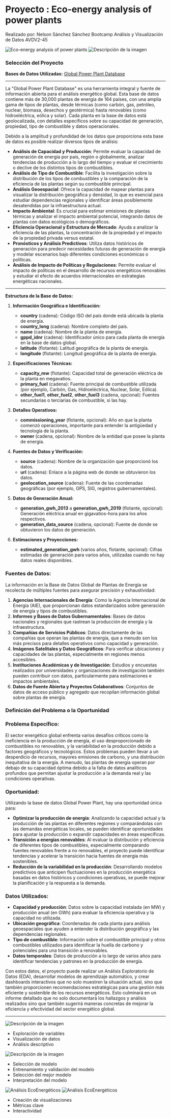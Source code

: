 # **Proyecto : Eco-energy analysis of power plants**
Realizado por: Nelson Sánchez Sánchez
Bootcamp Análisis y Visualización de Datos AVDV2-45

<img src="https://lh3.googleusercontent.com/pw/AP1GczMWciNA8OuBQJLwyUDJPme-QgFozGX99R6ZqE716hapSILA47Y0h_z42QIxC5rIk7CVH-LvXHBs4yC4DhIBReYGus5JH4V3ADWc8iVQhbgl7ca4NtjieGPnwpsOjlO0W_9YNGQyOJyCFmtWRd6672HP=w2555-h820-s-no-gm?authuser=0" alt="Eco-energy analysis of power plants">


<img src="https://lh3.googleusercontent.com/pw/AP1GczO4TGUlLkudPTscZbFf9PMpyNvtpfyAns5MugRfUFiu4vewpwWA8eQln8VhguThYtH1-fqYgbbGww6S83onR0HySty8eB2_DPcKPETM07ZCf9M1_Na8ieEZHydiLH9KLp6OnSNFfNhJYFYVGnU_mXt-=w2772-h369-s-no-gm?authuser=0" alt="Descripción de la imagen">

### Selección del Proyecto
**Bases de Datos Utilizadas:**
[Global Power Plant Database](https://datasets.wri.org/dataset/globalpowerplantdatabase)

---

La "Global Power Plant Database" es una herramienta integral y fuente de información abierta para el análisis energético global. Esta base de datos contiene más de 30,000 plantas de energía de 164 países, con una amplia gama de tipos de plantas, desde térmicas (como carbón, gas, petróleo, nuclear, biomasa, desechos y geotérmica) hasta renovables (como hidroeléctrica, eólica y solar). Cada planta en la base de datos está geolocalizada, con detalles específicos sobre su capacidad de generación, propiedad, tipo de combustible y datos operacionales.

Debido a la amplitud y profundidad de los datos que proporciona esta base de datos es posible realizar diversos tipos de análisis:
- **Análisis de Capacidad y Producción**: Permite evaluar la capacidad de generación de energía por país, región o globalmente, analizar tendencias de producción a lo largo del tiempo y evaluar el crecimiento o declive de los distintos tipos de combustibles.
- **Análisis de Tipo de Combustible**: Facilita la investigación sobre la distribución de los tipos de combustibles y la comparación de la eficiencia de las plantas según su combustible principal.
- **Análisis Geoespacial**: Ofrece la capacidad de mapear plantas para visualizar la distribución geográfica y densidad, lo que es esencial para estudiar dependencias regionales y identificar áreas posiblemente desatendidas por la infraestructura actual.
- **Impacto Ambiental**: Es crucial para estimar emisiones de plantas térmicas y analizar el impacto ambiental potencial, integrando datos de plantas con datos ecológicos o demográficos.
- **Eficiencia Operacional y Estructura de Mercado**: Ayuda a analizar la eficiencia de las plantas, la concentración de la propiedad y el impacto de la propiedad privada versus estatal.
- **Pronósticos y Análisis Predictivos**: Utiliza datos históricos de generación para predecir necesidades futuras de generación de energía y modelar escenarios bajo diferentes condiciones económicas o políticas.
- **Análisis de Impacto de Políticas y Regulaciones**: Permite evaluar el impacto de políticas en el desarrollo de recursos energéticos renovables y estudiar el efecto de acuerdos internacionales en estrategias energéticas nacionales.

---

**Estructura de la Base de Datos:**


1. **Información Geográfica e Identificación:**
   - **country** (cadena): Código ISO del país donde está ubicada la planta de energía.
   - **country_long** (cadena): Nombre completo del país.
   - **name** (cadena): Nombre de la planta de energía.
   - **gppd_idnr** (cadena): Identificador único para cada planta de energía en la base de datos global.
   - **latitude** (flotante): Latitud geográfica de la planta de energía.
   - **longitude** (flotante): Longitud geográfica de la planta de energía.

2. **Especificaciones Técnicas:**
   - **capacity_mw** (flotante): Capacidad total de generación eléctrica de la planta en megavatios.
   - **primary_fuel** (cadena): Fuente principal de combustible utilizada (por ejemplo, Carbón, Gas, Hidroeléctrica, Nuclear, Solar, Eólica).
   - **other_fuel1**, **other_fuel2**, **other_fuel3** (cadena, opcional): Fuentes secundarias o terciarias de combustible, si las hay.

3. **Detalles Operativos:**
   - **commissioning_year** (flotante, opcional): Año en que la planta comenzó operaciones, importante para entender la antigüedad y tecnología de la planta.
   - **owner** (cadena, opcional): Nombre de la entidad que posee la planta de energía.

4. **Fuentes de Datos y Verificación:**
   - **source** (cadena): Nombre de la organización que proporcionó los datos.
   - **url** (cadena): Enlace a la página web de donde se obtuvieron los datos.
   - **geolocation_source** (cadena): Fuente de las coordenadas geográficas (por ejemplo, GPS, SIG, registros gubernamentales).

5. **Datos de Generación Anual:**
   - **generation_gwh_2013** a **generation_gwh_2019** (flotante, opcional): Generación eléctrica anual en gigavatios-hora para los años respectivos.
   - **generation_data_source** (cadena, opcional): Fuente de donde se obtuvieron los datos de generación.

6. **Estimaciones y Proyecciones:**
   - **estimated_generation_gwh** (varios años, flotante, opcional): Cifras estimadas de generación para varios años, utilizadas cuando no hay datos reales disponibles.

### Fuentes de Datos:

La información en la Base de Datos Global de Plantas de Energía se recolecta de múltiples fuentes para asegurar precisión y exhaustividad:

1. **Agencias Internacionales de Energía**: Como la Agencia Internacional de Energía (AIE), que proporcionan datos estandarizados sobre generación de energía y tipos de combustibles.
2. **Informes y Bases de Datos Gubernamentales**: Bases de datos nacionales y regionales que rastrean la producción de energía y la infraestructura.
3. **Compañías de Servicios Públicos**: Datos directamente de las compañías que operan las plantas de energía, que a menudo son los más precisos para detalles operativos como capacidad y generación.
4. **Imágenes Satelitales y Datos Geográficos**: Para verificar ubicaciones y capacidades de las plantas, especialmente en regiones menos accesibles.
5. **Instituciones Académicas y de Investigación**: Estudios y encuestas realizados por universidades y organizaciones de investigación también pueden contribuir con datos, particularmente para estimaciones e impactos ambientales.
6. **Datos de Fuente Abierta y Proyectos Colaborativos**: Conjuntos de datos de acceso público y agregado que recopilan información global sobre plantas de energía.

### Definición del Problema o la Oportunidad

### Problema Específico:

El sector energético global enfrenta varios desafíos críticos como la ineficiencia en la producción de energía, el uso desproporcionado de combustibles no renovables, y la variabilidad en la producción debido a factores geográficos y tecnológicos. Estos problemas pueden llevar a un desperdicio de recursos, mayores emisiones de carbono, y una distribución inequitativa de la energía. A menudo, las plantas de energía operan por debajo de su capacidad óptima debido a la falta de datos analíticos profundos que permitan ajustar la producción a la demanda real y las condiciones operativas.

### Oportunidad:

Utilizando la base de datos Global Power Plant, hay una oportunidad única para:
- **Optimizar la producción de energía**: Analizando la capacidad actual y la producción de las plantas en diferentes regiones y comparándolas con las demandas energéticas locales, se pueden identificar oportunidades para ajustar la producción o expandir capacidades en áreas específicas.
- **Transición a energías renovables**: Al evaluar la distribución y eficiencia de diferentes tipos de combustibles, especialmente comparando fuentes renovables frente a no renovables, el proyecto puede identificar tendencias y acelerar la transición hacia fuentes de energía más sostenibles.
- **Reducción de la variabilidad en la producción**: Desarrollando modelos predictivos que anticipen fluctuaciones en la producción energética basadas en datos históricos y condiciones operativas, se puede mejorar la planificación y la respuesta a la demanda.

### Datos Utilizados:

- **Capacidad y producción**: Datos sobre la capacidad instalada (en MW) y producción anual (en GWh) para evaluar la eficiencia operativa y la capacidad no utilizada.
- **Ubicación geográfica**: Coordenadas de cada planta para análisis geoespaciales que ayuden a entender la distribución geográfica y las dependencias regionales.
- **Tipo de combustible**: Información sobre el combustible principal y otros combustibles utilizados para identificar la huella de carbono y potenciales para una transición a renovables.
- **Datos temporales**: Datos de producción a lo largo de varios años para identificar tendencias y patrones en la producción de energía.

Con estos datos, el proyecto puede realizar un Análisis Exploratorio de Datos (EDA), desarrollar modelos de aprendizaje automático, y crear dashboards interactivos que no solo muestren la situación actual, sino que también proporcionen recomendaciones estratégicas para una gestión más eficiente y sostenible de los recursos energéticos. Esto culminará en un informe detallado que no solo documentará los hallazgos y análisis realizados sino que también sugerirá maneras concretas de mejorar la eficiencia y efectividad del sector energético global.

---

<img src="https://lh3.googleusercontent.com/pw/AP1GczOetl_6K0xFFI1Eps2gk_t8sBcGbLguXH-O12EGXtc32OmVgr1SpjEcX34CvrqvkU0tomEpuHgFibbGNxxmD9aY0uON9t0tjRUbhWD7SpKqZHFBBjM7npW2Z8u6lydNy0WFa6rN5w0BRhhs4YB_xuOU=w2772-h347-s-no-gm?authuser=0" alt="Descripción de la imagen">

   - Exploración de variables
   - Visualización de datos
   - Análisis descriptivo


<img src="https://lh3.googleusercontent.com/pw/AP1GczMhP-E_cge2AzZDw-_qJzYUaxoADgFRM-hbnWvPLi-TMKT6YCeRisGFU-uU_OvDDkIEnl_scgMyAxYdg4pBfcL-9TFdeRXp_YjxcjQBuHA7odvt-P5qcaxIzKiwfMrGYemaDaIF4xCBpp6B9v634_RC=w2772-h376-s-no-gm?authuser=0" alt="Descripción de la imagen" >

   - Selección de modelo
   - Entrenamiento y validación del modelo
   - Selección del mejor modelo
   - Interpretación del modelo

<img src="https://lh3.googleusercontent.com/pw/AP1GczMZ0ZYdiDxe6a-jCWcXRNbU8S38dJNhPFZ6-AFiW3SL9InE23Cz6UYs2pOdcP6NrVkIeH7R9CvI8K2GLZKAhSpeoV0q2SW_X0PLhLjInLZjasbXYDFMOq5DFmvDaiCWd8AvbGDvwE5PN7Yc8dtRxK9C=w2772-h437-s-no-gm?authuser=0" alt="Análisis EcoEnergéticos">
<img src="https://www.repsol.com/content/dam/repsol-corporate/es/energia-e-innovacion/subestacion%20electrica.jpg.transform/rp-rendition-md/image.jpg" alt="Análisis EcoEnergéticos">

   - Creación de visualizaciones
   - Métricas clave
   - Interactividad


